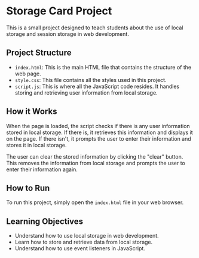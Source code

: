 # Storage Card Project

This is a small project designed to teach students about the use of local storage and session storage in web development.

## Project Structure

- `index.html`: This is the main HTML file that contains the structure of the web page.
- `style.css`: This file contains all the styles used in this project.
- `script.js`: This is where all the JavaScript code resides. It handles storing and retrieving user information from local storage.

## How it Works

When the page is loaded, the script checks if there is any user information stored in local storage. If there is, it retrieves this information and displays it on the page. If there isn't, it prompts the user to enter their information and stores it in local storage.

The user can clear the stored information by clicking the "clear" button. This removes the information from local storage and prompts the user to enter their information again.

## How to Run

To run this project, simply open the `index.html` file in your web browser.

## Learning Objectives

- Understand how to use local storage in web development.
- Learn how to store and retrieve data from local storage.
- Understand how to use event listeners in JavaScript.